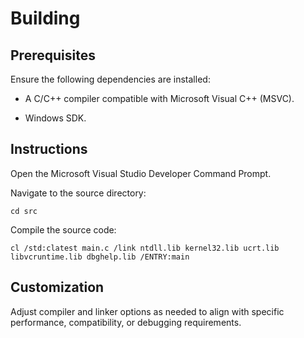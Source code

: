 # Building

## Prerequisites

Ensure the following dependencies are installed:

- A C/C++ compiler compatible with Microsoft Visual C++ (MSVC).

- Windows SDK.

## Instructions

Open the Microsoft Visual Studio Developer Command Prompt.

Navigate to the source directory:

    cd src

Compile the source code:

    cl /std:clatest main.c /link ntdll.lib kernel32.lib ucrt.lib libvcruntime.lib dbghelp.lib /ENTRY:main

## Customization

Adjust compiler and linker options as needed to align with specific performance, compatibility, or debugging requirements.